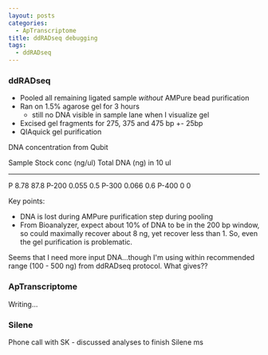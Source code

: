 ```yaml
---
layout: posts
categories: 
  - ApTranscriptome
title: ddRADseq debugging
tags: 
  - ddRADseq
---
```


### ddRADseq

- Pooled all remaining ligated sample *without* AMPure bead purification
- Ran on 1.5% agarose gel for 3 hours
  - still no DNA visible in sample lane when I visualize gel
- Excised gel fragments for 275, 375 and 475 bp +- 25bp
- QIAquick gel purification

DNA concentration from Qubit

Sample        Stock conc (ng/ul)      Total DNA (ng) in 10 ul
---------    --------------------    -------------------------
P                    8.78                  87.8
P-200                0.055                 0.5
P-300                0.066                 0.6
P-400                0                     0

Key points:

* DNA is lost during AMPure purification step during pooling
* From Bioanalyzer, expect about 10% of DNA to be in the 200 bp window, so could maximally recover about 8 ng, yet recover less than 1. So, even the gel purification is problematic.

Seems that I need more input DNA...though I'm using within recommended range (100 - 500 ng) from ddRADseq protocol. What gives??  

### ApTranscriptome

Writing...


### Silene

Phone call with SK - discussed analyses to finish Silene ms
